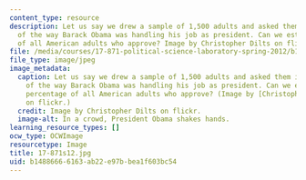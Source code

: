 ```yaml
---
content_type: resource
description: Let us say we drew a sample of 1,500 adults and asked them if they approved
  of the way Barack Obama was handling his job as president. Can we estimate the percentage
  of all American adults who approve? Image by Christopher Dilts on flickr.
file: /media/courses/17-871-political-science-laboratory-spring-2012/b14886666163ab22e97bbea1f603bc54_17-871s12.jpg
file_type: image/jpeg
image_metadata:
  caption: Let us say we drew a sample of 1,500 adults and asked them if they approved
    of the way Barack Obama was handling his job as president. Can we estimate the
    percentage of all American adults who approve? (Image by [Christopher Dilts](http://www.flickr.com/photos/barackobamadotcom/7709939772/)
    on flickr.)
  credit: Image by Christopher Dilts on flickr.
  image-alt: In a crowd, President Obama shakes hands.
learning_resource_types: []
ocw_type: OCWImage
resourcetype: Image
title: 17-871s12.jpg
uid: b1488666-6163-ab22-e97b-bea1f603bc54
---
```

